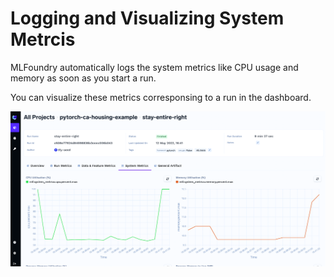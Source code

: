 # Logging and Visualizing System Metrcis

MLFoundry automatically logs the system metrics like CPU usage and memory as soon as you start a run.

You can visualize these metrics corresponsing to a run in the dashboard.

![System Metrics](../../assets/system-metrics.png)